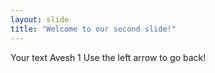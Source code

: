 ```yaml
---
layout: slide
title: "Welcome to our second slide!"
---
```

Your text Avesh 1
Use the left arrow to go back!
